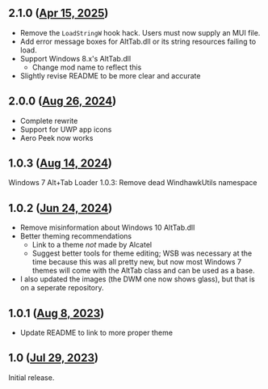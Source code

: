 ## 2.1.0 ([Apr 15, 2025](https://github.com/ramensoftware/windhawk-mods/blob/c3ac7043865e3f5ae95949ebe5d1b3ce81db8cde/mods/win7-alttab-loader.wh.cpp))

- Remove the `LoadStringW` hook hack. Users must now supply an MUI file.
- Add error message boxes for AltTab.dll or its string resources failing to load.
- Support Windows 8.x's AltTab.dll
  - Change mod name to reflect this
- Slightly revise README to be more clear and accurate

## 2.0.0 ([Aug 26, 2024](https://github.com/ramensoftware/windhawk-mods/blob/a1ef83e2b24d3b147686d269bf92c7c37c7feaa0/mods/win7-alttab-loader.wh.cpp))

- Complete rewrite
- Support for UWP app icons
- Aero Peek now works

## 1.0.3 ([Aug 14, 2024](https://github.com/ramensoftware/windhawk-mods/blob/c541b5650cd974bbbf77bfac89f9f12851d58dc0/mods/win7-alttab-loader.wh.cpp))

Windows 7 Alt+Tab Loader 1.0.3: Remove dead WindhawkUtils namespace

## 1.0.2 ([Jun 24, 2024](https://github.com/ramensoftware/windhawk-mods/blob/5ba4de576191570cfd6748518b3ed427391181d0/mods/win7-alttab-loader.wh.cpp))

- Remove misinformation about Windows 10 AltTab.dll
- Better theming recommendations
  - Link to a theme *not* made by Alcatel
  - Suggest better tools for theme editing; WSB was necessary at the time
  because this was all pretty new, but now most Windows 7 themes will come
  with the AltTab class and can be used as a base.
- I also updated the images (the DWM one now shows glass), but that is on
a seperate repository.

## 1.0.1 ([Aug 8, 2023](https://github.com/ramensoftware/windhawk-mods/blob/f960450eb653d48c9ab3177e706b93b59a4e8394/mods/win7-alttab-loader.wh.cpp))

* Update README to link to more proper theme

## 1.0 ([Jul 29, 2023](https://github.com/ramensoftware/windhawk-mods/blob/5f590e1d63e94d5c7a371e0fb0a9374e757531e7/mods/win7-alttab-loader.wh.cpp))

Initial release.
